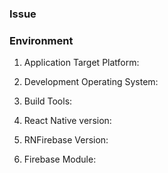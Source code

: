 <!---
BEFORE YOU MAKE AN ISSUE

The issue list of this repo is exclusively for bug reports.

1) For feature requests, please use our Canny board: https://react-native-firebase.canny.io/feature-requests

2) For questions and support please use our Discord chat: https://discord.gg/t6bdqMs or Stack Overflow: https://stackoverflow.com/questions/tagged/react-native-firebase

3) If this is a setup issue then please make sure you've correctly followed the setup guides, most setup issues such as 'duplicate dex files', 'default app has not been initialized' etc are all down to an incorrect setup as the guides haven't been correctly followed.
-->

### Issue

<!--- Please write your issue here, provide as much detail as you can, code snippets, key files which will help us to debug such as your `Podfile` and/or `app/build.gradle` file). -->

### Environment

<!--- (e.g. iOS, Android, Both) --->

1. Application Target Platform:

<!--- (e.g. macOS Sierra, Windows 10) --->

2. Development Operating System:

<!--- (Xcode or Android Studio version, iOS or Android SDK version - if relevant) --->

3. Build Tools:

<!--- (e.g. 0.45.1) --->

4. React Native version:

<!--- (e.g. 2.1.3) --->

5. RNFirebase Version:

<!--- (e.g. database, auth, messaging, analytics etc - or N/A if not applicable) --->

6. Firebase Module:

<!-- Love react-native-firebase? Please consider supporting our collective:
👉  https://opencollective.com/react-native-firebase/donate -->
